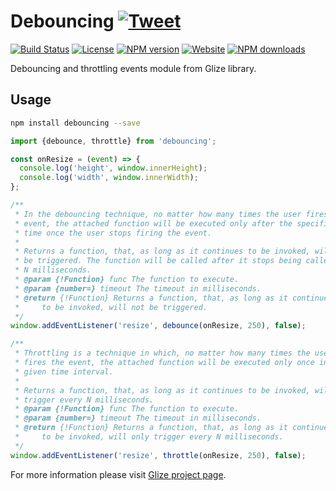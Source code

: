 # Debouncing [![Tweet](https://img.shields.io/twitter/url/http/shields.io.svg?style=social)](https://twitter.com/intent/tweet?text=Debouncing%20and%20throttling%20events%20module%20from%20Glize%20library.&url=https://glize.js.org&via=GitHub&hashtags=Glize,JavaScript,ECMAScript,ES6)
[![Build Status](https://github.com/Datamart/debouncing/actions/workflows/npm-publish.yml/badge.svg)](https://github.com/Datamart/debouncing/actions/workflows/npm-publish.yml) [![License](https://img.shields.io/:license-apache-blue.svg)](https://www.apache.org/licenses/LICENSE-2.0.html) [![NPM version](https://img.shields.io/npm/v/debouncing.svg?style=flat)](https://npmjs.org/package/debouncing) [![Website](https://img.shields.io/website-up-down-green-red/https/glize.js.org.svg?style=flat)](https://glize.js.org) [![NPM downloads](https://img.shields.io/npm/dm/debouncing.svg?style=flat)](https://npmjs.org/package/debouncing)

Debouncing and throttling events module from Glize library.

## Usage

```bash
npm install debouncing --save
```

```js
import {debounce, throttle} from 'debouncing';

const onResize = (event) => {
  console.log('height', window.innerHeight);
  console.log('width', window.innerWidth);
};

/**
 * In the debouncing technique, no matter how many times the user fires the 
 * event, the attached function will be executed only after the specified 
 * time once the user stops firing the event.
 * 
 * Returns a function, that, as long as it continues to be invoked, will not
 * be triggered. The function will be called after it stops being called for
 * N milliseconds.
 * @param {!Function} func The function to execute.
 * @param {number=} timeout The timeout in milliseconds.
 * @return {!Function} Returns a function, that, as long as it continues 
 *     to be invoked, will not be triggered.
 */
window.addEventListener('resize', debounce(onResize, 250), false);

/**
 * Throttling is a technique in which, no matter how many times the user 
 * fires the event, the attached function will be executed only once in a 
 * given time interval.
 * 
 * Returns a function, that, as long as it continues to be invoked, will only
 * trigger every N milliseconds.
 * @param {!Function} func The function to execute.
 * @param {number=} timeout The timeout in milliseconds.
 * @return {!Function} Returns a function, that, as long as it continues 
 *     to be invoked, will only trigger every N milliseconds.
 */
window.addEventListener('resize', throttle(onResize, 250), false);
```

For more information please visit [Glize project page](https://glize.js.org).
